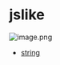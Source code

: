 # jslike

![image.png](https://s2.loli.net/2023/10/15/ufo94tF8YPODEbJ.png)

- [string](https://developer.mozilla.org/zh-CN/docs/Web/JavaScript/Reference/Global_Objects/String)